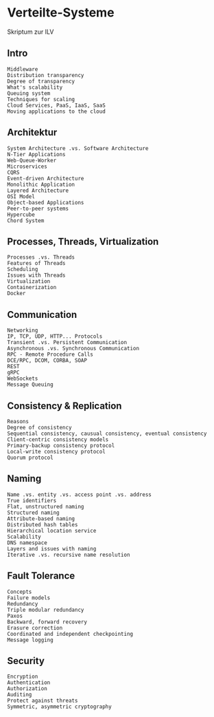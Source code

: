 # Verteilte-Systeme
Skriptum zur ILV

## Intro

    Middleware
    Distribution transparency
    Degree of transparency
    What's scalability
    Queuing system
    Techniques for scaling
    Cloud Services, PaaS, IaaS, SaaS
    Moving applications to the cloud

## Architektur

    System Architecture .vs. Software Architecture
    N-Tier Applications
    Web-Queue-Worker
    Microservices
    CQRS
    Event-driven Architecture
    Monolithic Application
    Layered Architecture
    OSI Model
    Object-based Applications
    Peer-to-peer systems
    Hypercube
    Chord System

## Processes, Threads, Virtualization

    Processes .vs. Threads
    Features of Threads
    Scheduling
    Issues with Threads
    Virtualization
    Containerization
    Docker

## Communication

    Networking
    IP, TCP, UDP, HTTP... Protocols
    Transient .vs. Persistent Communication
    Asynchronous .vs. Synchronous Communication
    RPC - Remote Procedure Calls
    DCE/RPC, DCOM, CORBA, SOAP
    REST
    gRPC
    WebSockets
    Message Queuing

## Consistency & Replication

    Reasons
    Degree of consistency
    Sequential consistency, causual consistency, eventual consistency
    Client-centric consistency models
    Primary-backup consistency protocol
    Local-write consistency protocol
    Quorum protocol

## Naming

    Name .vs. entity .vs. access point .vs. address
    True identifiers
    Flat, unstructured naming
    Structured naming
    Attribute-based naming
    Distributed hash tables
    Hierarchical location service
    Scalability
    DNS namespace
    Layers and issues with naming
    Iterative .vs. recursive name resolution

## Fault Tolerance

    Concepts
    Failure models
    Redundancy
    Triple modular redundancy
    Paxos
    Backward, forward recovery
    Erasure correction
    Coordinated and independent checkpointing
    Message logging

## Security

    Encryption
    Authentication
    Authorization
    Auditing
    Protect against threats
    Symmetric, asymmetric cryptography

